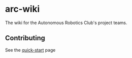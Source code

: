 # arc-wiki
The wiki for the Autonomous Robotics Club's project teams.

## Contributing

See the [quick-start](https://wiki.purduearc.com/wiki/contributing/quick-start) page
